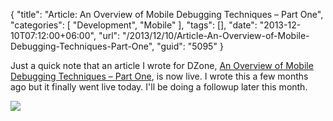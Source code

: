 {
	"title": "Article: An Overview of Mobile Debugging Techniques – Part One",
	"categories": [
		"Development",
		"Mobile"
	],
	"tags": [],
	"date": "2013-12-10T07:12:00+06:00",
	"url": "/2013/12/10/Article-An-Overview-of-Mobile-Debugging-Techniques-Part-One",
	"guid": "5095"
}

<p>
Just a quick note that an article I wrote for DZone, <a href="http://css.dzone.com/articles/overview-mobile-debugging">An Overview of Mobile Debugging Techniques – Part One</a>, is now live. I wrote this a few months ago but it finally went live today. I'll be doing a followup later this month.
</p>
<p>
<img src="https://static.raymondcamden.com/images/ffss.png" />
</p>